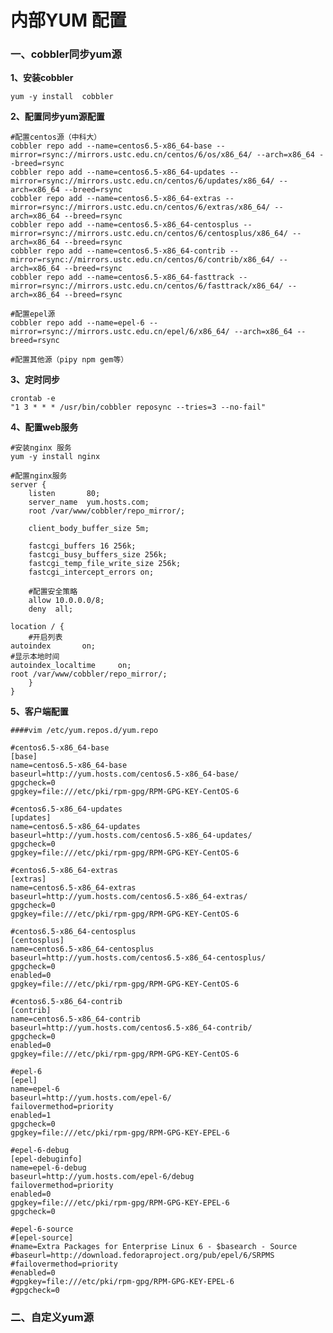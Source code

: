 # 内部YUM 配置

### 一、cobbler同步yum源

**1、安装cobbler**

```
yum -y install  cobbler
```

**2、配置同步yum源配置**

```
#配置centos源（中科大）
cobbler repo add --name=centos6.5-x86_64-base --mirror=rsync://mirrors.ustc.edu.cn/centos/6/os/x86_64/ --arch=x86_64 --breed=rsync
cobbler repo add --name=centos6.5-x86_64-updates --mirror=rsync://mirrors.ustc.edu.cn/centos/6/updates/x86_64/ --arch=x86_64 --breed=rsync
cobbler repo add --name=centos6.5-x86_64-extras --mirror=rsync://mirrors.ustc.edu.cn/centos/6/extras/x86_64/ --arch=x86_64 --breed=rsync
cobbler repo add --name=centos6.5-x86_64-centosplus --mirror=rsync://mirrors.ustc.edu.cn/centos/6/centosplus/x86_64/ --arch=x86_64 --breed=rsync
cobbler repo add --name=centos6.5-x86_64-contrib --mirror=rsync://mirrors.ustc.edu.cn/centos/6/contrib/x86_64/ --arch=x86_64 --breed=rsync
cobbler repo add --name=centos6.5-x86_64-fasttrack --mirror=rsync://mirrors.ustc.edu.cn/centos/6/fasttrack/x86_64/ --arch=x86_64 --breed=rsync

#配置epel源
cobbler repo add --name=epel-6 --mirror=rsync://mirrors.ustc.edu.cn/epel/6/x86_64/ --arch=x86_64 --breed=rsync

#配置其他源（pipy npm gem等）
```

**3、定时同步**

```
crontab -e 
"1 3 * * * /usr/bin/cobbler reposync --tries=3 --no-fail"
```

**4、配置web服务**

    #安装nginx 服务
    yum -y install nginx
    
    #配置nginx服务
    server {
        listen       80;
        server_name  yum.hosts.com; 
        root /var/www/cobbler/repo_mirror/;
    
        client_body_buffer_size 5m;
    
        fastcgi_buffers 16 256k;
        fastcgi_busy_buffers_size 256k;
        fastcgi_temp_file_write_size 256k;
        fastcgi_intercept_errors on;

        #配置安全策略
        allow 10.0.0.0/8;
        deny  all;

    location / {
        #开启列表
	autoindex 		on;
	#显示本地时间
	autoindex_localtime 	on; 
	root /var/www/cobbler/repo_mirror/;
        }
    }

**5、客户端配置**

    ####vim /etc/yum.repos.d/yum.repo
    
    #centos6.5-x86_64-base 
    [base]
    name=centos6.5-x86_64-base
    baseurl=http://yum.hosts.com/centos6.5-x86_64-base/
    gpgcheck=0
    gpgkey=file:///etc/pki/rpm-gpg/RPM-GPG-KEY-CentOS-6
    
    #centos6.5-x86_64-updates
    [updates]
    name=centos6.5-x86_64-updates
    baseurl=http://yum.hosts.com/centos6.5-x86_64-updates/
    gpgcheck=0
    gpgkey=file:///etc/pki/rpm-gpg/RPM-GPG-KEY-CentOS-6
    
    #centos6.5-x86_64-extras
    [extras]
    name=centos6.5-x86_64-extras
    baseurl=http://yum.hosts.com/centos6.5-x86_64-extras/
    gpgcheck=0
    gpgkey=file:///etc/pki/rpm-gpg/RPM-GPG-KEY-CentOS-6
    
    #centos6.5-x86_64-centosplus
    [centosplus]
    name=centos6.5-x86_64-centosplus
    baseurl=http://yum.hosts.com/centos6.5-x86_64-centosplus/
    gpgcheck=0
    enabled=0
    gpgkey=file:///etc/pki/rpm-gpg/RPM-GPG-KEY-CentOS-6
    
    #centos6.5-x86_64-contrib
    [contrib]
    name=centos6.5-x86_64-contrib
    baseurl=http://yum.hosts.com/centos6.5-x86_64-contrib/
    gpgcheck=0
    enabled=0
    gpgkey=file:///etc/pki/rpm-gpg/RPM-GPG-KEY-CentOS-6
    
    #epel-6
    [epel]
    name=epel-6
    baseurl=http://yum.hosts.com/epel-6/
    failovermethod=priority
    enabled=1
    gpgcheck=0
    gpgkey=file:///etc/pki/rpm-gpg/RPM-GPG-KEY-EPEL-6
    
    #epel-6-debug
    [epel-debuginfo]
    name=epel-6-debug
    baseurl=http://yum.hosts.com/epel-6/debug
    failovermethod=priority
    enabled=0
    gpgkey=file:///etc/pki/rpm-gpg/RPM-GPG-KEY-EPEL-6
    gpgcheck=0
    
    #epel-6-source
    #[epel-source]
    #name=Extra Packages for Enterprise Linux 6 - $basearch - Source
    #baseurl=http://download.fedoraproject.org/pub/epel/6/SRPMS
    #failovermethod=priority
    #enabled=0
    #gpgkey=file:///etc/pki/rpm-gpg/RPM-GPG-KEY-EPEL-6
    #gpgcheck=0
    



### 二、自定义yum源



